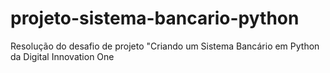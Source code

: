 # projeto-sistema-bancario-python
Resolução do desafio de projeto "Criando um Sistema Bancário em Python da Digital Innovation One
